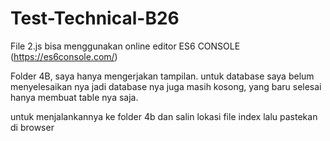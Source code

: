 # Test-Technical-B26

File 2.js bisa menggunakan online editor ES6 CONSOLE (https://es6console.com/)

Folder 4B, saya hanya mengerjakan tampilan. 
untuk database saya belum menyelesaikan nya jadi database nya juga masih kosong, yang baru selesai hanya membuat table nya saja.

untuk menjalankannya ke folder 4b dan salin lokasi file index lalu pastekan di browser
